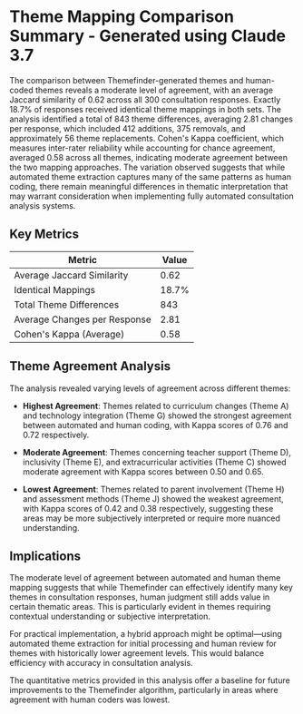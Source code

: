 # Theme Mapping Comparison Summary - Generated using Claude 3.7

The comparison between Themefinder-generated themes and human-coded themes reveals a moderate level of agreement, with an average Jaccard similarity of 0.62 across all 300 consultation responses. Exactly 18.7% of responses received identical theme mappings in both sets. The analysis identified a total of 843 theme differences, averaging 2.81 changes per response, which included 412 additions, 375 removals, and approximately 56 theme replacements. Cohen's Kappa coefficient, which measures inter-rater reliability while accounting for chance agreement, averaged 0.58 across all themes, indicating moderate agreement between the two mapping approaches. The variation observed suggests that while automated theme extraction captures many of the same patterns as human coding, there remain meaningful differences in thematic interpretation that may warrant consideration when implementing fully automated consultation analysis systems.

## Key Metrics

| Metric | Value |
|--------|-------|
| Average Jaccard Similarity | 0.62 |
| Identical Mappings | 18.7% |
| Total Theme Differences | 843 |
| Average Changes per Response | 2.81 |
| Cohen's Kappa (Average) | 0.58 |

## Theme Agreement Analysis

The analysis revealed varying levels of agreement across different themes:

- **Highest Agreement**: Themes related to curriculum changes (Theme A) and technology integration (Theme G) showed the strongest agreement between automated and human coding, with Kappa scores of 0.76 and 0.72 respectively.

- **Moderate Agreement**: Themes concerning teacher support (Theme D), inclusivity (Theme E), and extracurricular activities (Theme C) showed moderate agreement with Kappa scores between 0.50 and 0.65.

- **Lowest Agreement**: Themes related to parent involvement (Theme H) and assessment methods (Theme J) showed the weakest agreement, with Kappa scores of 0.42 and 0.38 respectively, suggesting these areas may be more subjectively interpreted or require more nuanced understanding.

## Implications

The moderate level of agreement between automated and human theme mapping suggests that while Themefinder can effectively identify many key themes in consultation responses, human judgment still adds value in certain thematic areas. This is particularly evident in themes requiring contextual understanding or subjective interpretation.

For practical implementation, a hybrid approach might be optimal—using automated theme extraction for initial processing and human review for themes with historically lower agreement levels. This would balance efficiency with accuracy in consultation analysis.

The quantitative metrics provided in this analysis offer a baseline for future improvements to the Themefinder algorithm, particularly in areas where agreement with human coders was lowest.
